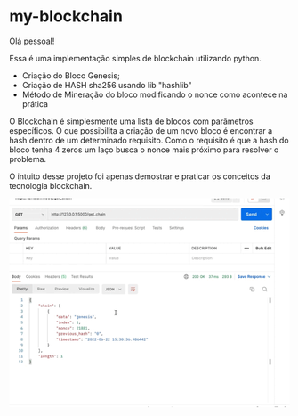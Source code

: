 # my-blockchain

Olá pessoal!

Essa é uma implementação simples de blockchain utilizando python.

- Criação do Bloco Genesis;
- Criação de HASH sha256 usando lib "hashlib"
- Método de Mineração do bloco modificando o nonce como acontece na prática

O Blockchain é simplesmente uma lista de blocos com parâmetros específicos.
O que possibilita a criação de um novo bloco é encontrar a hash dentro de um determinado requisito.
Como o requisito é que a hash do bloco tenha 4 zeros um laço busca o nonce mais próximo para resolver o problema.

O intuito desse projeto foi apenas demostrar e praticar os conceitos da tecnologia blockchain.

![home](postman.gif)
